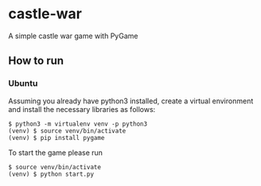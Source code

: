 # castle-war
A simple castle war game with PyGame

## How to run

### Ubuntu

Assuming you already have python3 installed, create a virtual environment and install the necessary libraries as follows:

```
$ python3 -m virtualenv venv -p python3
(venv) $ source venv/bin/activate
(venv) $ pip install pygame
```

To start the game please run 

```
$ source venv/bin/activate 
(venv) $ python start.py
```